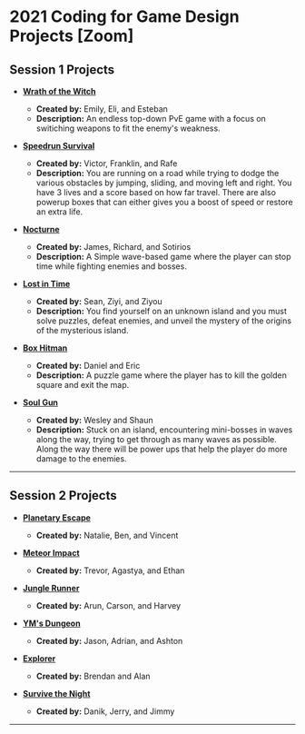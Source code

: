 # 2021 Coding for Game Design Projects [Zoom]

## Session 1 Projects

+ [**Wrath of the Witch**](https://nyu-c4gd.github.io/nyu-c4gd/2021/games/season1/wrathofthewitch/)
  - **Created by:** Emily, Eli, and Esteban
  - **Description:** An endless top-down PvE game with a focus on switiching weapons to fit the enemy's weakness.
  
+ [**Speedrun Survival**](https://nyu-c4gd.github.io/nyu-c4gd/2021/games/session1/speedrunsurvival/)
  - **Created by:** Victor, Franklin, and Rafe
  - **Description:** You are running on a road while trying to dodge the various obstacles by jumping, sliding, and moving left and right. You have 3 lives and a score based on how far travel. There are also powerup boxes that can either gives you a boost of speed or restore an extra life.
  
+ [**Nocturne**](https://nyu-c4gd.github.io/nyu-c4gd/2021/games/session1/nocturne/)
  - **Created by:** James, Richard, and Sotirios
  - **Description:** A Simple wave-based game where the player can stop time while fighting enemies and bosses.

+ [**Lost in Time**](https://nyu-c4gd.github.io/nyu-c4gd/2021/games/session1/lostintime/)
  - **Created by:** Sean, Ziyi, and Ziyou
  - **Description:** You find yourself on an unknown island and you must solve puzzles, defeat enemies, and unveil the mystery of the origins of the mysterious island.

  
+ [**Box Hitman**](https://nyu-c4gd.github.io/nyu-c4gd/2021/games/session1/boxhitman/)
  - **Created by:** Daniel and Eric
  - **Description:** A puzzle game where the player has to kill the golden square and exit the map.

  
+ [**Soul Gun**](https://nyu-c4gd.github.io/nyu-c4gd/2021/games/season1/SoulGun/)
  - **Created by:** Wesley and Shaun
  - **Description:** Stuck on an island, encountering mini-bosses in waves along the way, trying to get through as many waves as possible. Along the way there will be power ups that help the player do more damage to the enemies.


----

## Session 2 Projects

+ [**Planetary Escape**](https://nyu-c4gd.github.io/nyu-c4gd/2021/games/season2/PlanetaryEscape/)
  - **Created by:** Natalie, Ben, and Vincent

  
+ [**Meteor Impact**](https://nyu-c4gd.github.io/nyu-c4gd/2021/games/session2/MeteorImpact/)
  - **Created by:** Trevor, Agastya, and Ethan


  
+ [**Jungle Runner**](https://https://nyu-c4gd.github.io/nyu-c4gd/2021/games/season2/JungleRunner/)
  - **Created by:** Arun, Carson, and Harvey


+ [**YM's Dungeon**](https://nyu-c4gd.github.io/nyu-c4gd/2021/games/season2/YMsDungeon/)
  - **Created by:** Jason, Adrian, and Ashton

  
+ [**Explorer**](https://nyu-c4gd.github.io/nyu-c4gd/2021/games/season2/Explorer/)
  - **Created by:** Brendan and Alan


+ [**Survive the Night**](https://nyu-c4gd.github.io/nyu-c4gd/2021/games/season2/SurviveTheNight/)
  - **Created by:** Danik, Jerry, and Jimmy


****
